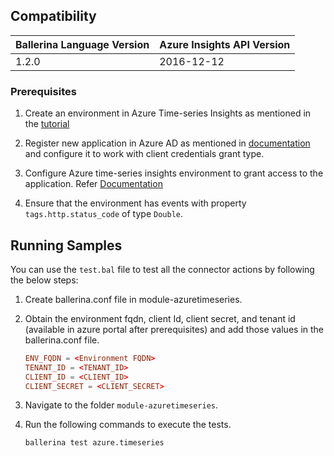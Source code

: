 ## Compatibility

| Ballerina Language Version  | Azure Insights API Version |
| ----------------------------| -------------------------------|
|  1.2.0                      |   2016-12-12                           |

### Prerequisites

1. Create an environment in Azure Time-series Insights as mentioned in the [tutorial](https://docs.microsoft.com/en-us/azure/time-series-insights/tutorial-create-populate-tsi-environment)

2. Register new application in Azure AD as mentioned in [documentation](https://docs.microsoft.com/en-us/azure/active-directory/develop/quickstart-register-app) and configure it to work with client credentials grant type.

3. Configure Azure time-series insights environment to grant access to the application. Refer [Documentation](https://docs.microsoft.com/en-us/azure/time-series-insights/time-series-insights-data-access)

4. Ensure that the environment has events with property `tags.http.status_code` of type `Double`.

## Running Samples

You can use the `test.bal` file to test all the connector actions by following the below steps:

1. Create ballerina.conf file in module-azuretimeseries.
2. Obtain the environment fqdn, client Id, client secret, and tenant id (available in azure portal after prerequisites) and add those values in the ballerina.conf file.

    ```conf
    ENV_FQDN = <Environment FQDN>
    TENANT_ID = <TENANT_ID>
    CLIENT_ID = <CLIENT_ID>
    CLIENT_SECRET = <CLIENT_SECRET>
    ```

3. Navigate to the folder `module-azuretimeseries`.
4. Run the following commands to execute the tests.

    ```cmd
    ballerina test azure.timeseries  
    ```
